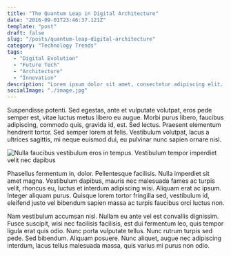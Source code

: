 ```yaml
---
title: "The Quantum Leap in Digital Architecture"
date: "2016-09-01T23:46:37.121Z"
template: "post"
draft: false
slug: "/posts/quantum-leap-digital-architecture"
category: "Technology Trends"
tags:
  - "Digital Evolution"
  - "Future Tech"
  - "Architecture"
  - "Innovation"
description: "Lorem ipsum dolor sit amet, consectetur adipiscing elit. Vivamus lacinia odio vitae vestibulum vestibulum. Cras porttitor metus velit, vitae vehicula massa venenatis sed. Duis tempus enim quam, in interdum ex dapibus in."
socialImage: "./image.jpg"
---
```


Suspendisse potenti. Sed egestas, ante et vulputate volutpat, eros pede semper est, vitae luctus metus libero eu augue. Morbi purus libero, faucibus adipiscing, commodo quis, gravida id, est. Sed lectus. Praesent elementum hendrerit tortor. Sed semper lorem at felis. Vestibulum volutpat, lacus a ultrices sagittis, mi neque euismod dui, eu pulvinar nunc sapien ornare nisl.

![Nulla faucibus vestibulum eros in tempus. Vestibulum tempor imperdiet velit nec dapibus](/image.jpg)

Phasellus fermentum in, dolor. Pellentesque facilisis. Nulla imperdiet sit amet magna. Vestibulum dapibus, mauris nec malesuada fames ac turpis velit, rhoncus eu, luctus et interdum adipiscing wisi. Aliquam erat ac ipsum. Integer aliquam purus. Quisque lorem tortor fringilla sed, vestibulum id, eleifend justo vel bibendum sapien massa ac turpis faucibus orci luctus non.

Nam vestibulum accumsan nisl. Nullam eu ante vel est convallis dignissim. Fusce suscipit, wisi nec facilisis facilisis, est dui fermentum leo, quis tempor ligula erat quis odio. Nunc porta vulputate tellus. Nunc rutrum turpis sed pede. Sed bibendum. Aliquam posuere. Nunc aliquet, augue nec adipiscing interdum, lacus tellus malesuada massa, quis varius mi purus non odio.
